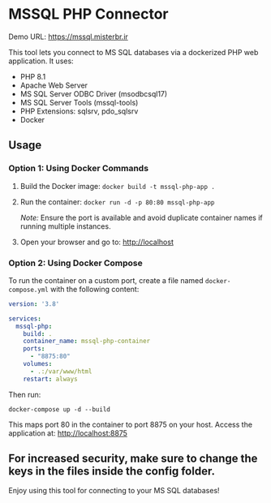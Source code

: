 
# MSSQL PHP Connector

Demo URL: https://mssql.misterbr.ir

This tool lets you connect to MS SQL databases via a dockerized PHP web application. It uses:
- PHP 8.1
- Apache Web Server
- MS SQL Server ODBC Driver (msodbcsql17)
- MS SQL Server Tools (mssql-tools)
- PHP Extensions: sqlsrv, pdo_sqlsrv
- Docker

## Usage

### Option 1: Using Docker Commands

1. Build the Docker image: ```docker build -t mssql-php-app .```

2. Run the container: ```docker run -d -p 80:80 mssql-php-app```

   *Note:* Ensure the port is available and avoid duplicate container names if running multiple instances.

3. Open your browser and go to: [http://localhost](http://localhost)

### Option 2: Using Docker Compose

To run the container on a custom port, create a file named `docker-compose.yml` with the following content:

```yaml
version: '3.8'

services:
  mssql-php:
    build: .
    container_name: mssql-php-container
    ports:
      - "8875:80"
    volumes:
      - .:/var/www/html
    restart: always
```

Then run:
```
docker-compose up -d --build
```

This maps port 80 in the container to port 8875 on your host. Access the application at: [http://localhost:8875](http://localhost:8875)

## For increased security, make sure to change the keys in the files inside the config folder.

Enjoy using this tool for connecting to your MS SQL databases!